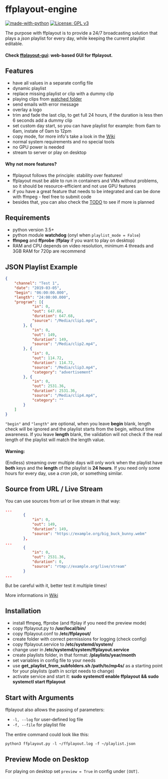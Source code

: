 **ffplayout-engine**
================
[![made-with-python](https://img.shields.io/badge/Made%20with-Python-1f425f.svg)](https://www.python.org/)
[![License: GPL v3](https://img.shields.io/badge/License-GPLv3-blue.svg)](https://www.gnu.org/licenses/gpl-3.0)

The purpose with ffplayout is to provide a 24/7 broadcasting solution that plays a *json* playlist for every day, while keeping the current playlist editable.

#### Check [ffplayout-gui](https://github.com/ffplayout/ffplayout-gui): web-based GUI for ffplayout.

Features
-----

- have all values in a separate config file
- dynamic playlist
- replace missing playlist or clip with a dummy clip
- playing clips from [watched folder](https://github.com/ffplayout/ffplayout-engine/wiki/Watch-Folder)
- send emails with error message
- overlay a logo
- trim and fade the last clip, to get full 24 hours, if the duration is less then 6 seconds add a dummy clip
- set custom day start, so you can have playlist for example: from 6am to 6am, instate of 0am to 12pm
- copy mode, for more info's take a look in the [Wiki](https://github.com/ffplayout/ffplayout-engine/wiki/Copy-Mode)
- normal system requirements and no special tools
- no GPU power is needed
- stream to server or play on desktop

#### Why not more features?
- ffplayout follows the principle: stability over features!
- ffplayout must be able to run in containers and VMs without problems, so it should be resource-efficient and not use GPU features
- if you have a great feature that needs to be integrated and can be done with ffmpeg - feel free to submit code
- besides that, you can also check the [TODO](https://github.com/ffplayout/ffplayout-engine/projects/1) to see if more is planned

Requirements
-----
- python version 3.5+
- python module **watchdog** (onyl when `playlist_mode = False`)
- **ffmpeg** and **ffprobe** (**ffplay** if you want to play on desktop)
- RAM and CPU depends on video resolution, minimum 4 threads and 3GB RAM for 720p are recommend

JSON Playlist Example
-----

```json
{
    "channel": "Test 1",
    "date": "2019-03-05",
    "begin": "06:00:00.000",
    "length": "24:00:00.000",
    "program": [{
            "in": 0,
            "out": 647.68,
            "duration": 647.68,
            "source": "/Media/clip1.mp4",
        }, {
            "in": 0,
            "out": 149,
            "duration": 149,
            "source": "/Media/clip2.mp4",
        }, {
            "in": 0,
            "out": 114.72,
            "duration": 114.72,
            "source": "/Media/clip3.mp4",
            "category": "advertisement"
        }, {
            "in": 0,
            "out": 2531.36,
            "duration": 2531.36,
            "source": "/Media/clip4.mp4",
            "category": ""
        }
    ]
}
```

`"begin"` and `"length"` are optional, when you leave **begin** blank, length check will be ignored and the playlist starts from the begin, without time awareness. If you leave **length** blank, the validation will not check if the real length of the playlist will match the length value.

#### Warning:
(Endless) streaming over multiple days will only work when the playlist have **both** keys and the **length** of the playlist is **24 hours**. If you need only some hours for every day, use a *cron* job, or something similar.

Source from URL / Live Stream
-----
You can use sources from url or live stream in that way:

```json
...
        {
            "in": 0,
            "out": 149,
            "duration": 149,
            "source": "https://example.org/big_buck_bunny.webm"
        },
...
        {
            "in": 0,
            "out": 2531.36,
            "duration": 0,
            "source": "rtmp://example.org/live/stream"
        }
...
```
But be careful with it, better test it multiple times!

More informations in [Wiki](https://github.com/ffplayout/ffplayout-engine/wiki/URL---Live-Source)

Installation
-----
- install ffmpeg, ffprobe (and ffplay if you need the preview mode)
- copy ffplayout.py to **/usr/local/bin/**
- copy ffplayout.conf to **/etc/ffplayout/**
- create folder with correct permissions for logging (check config)
- copy ffplayout.service to **/etc/systemd/system/**
- change user in **/etc/systemd/system/ffplayout.service**
- create playlists folder, in that format: **/playlists/year/month**
- set variables in config file to your needs
- use **get_playlist_from_subfolders.sh /path/to/mp4s/** as a starting point for your playlists (path in script needs to change)
- activate service and start it: **sudo systemctl enable ffplayout && sudo systemctl start ffplayout**

Start with Arguments
-----
ffplayout also allows the passing of parameters:
- `-l, --log` for user-defined log file
- `-f, --file` for playlist file

The entire command could look like this:

```
python3 ffplayout.py -l ~/ffplayout.log -f ~/playlist.json
```

Preview Mode on Desktop
-----
For playing on desktop set `preview = True` in config under `[OUT]`.

